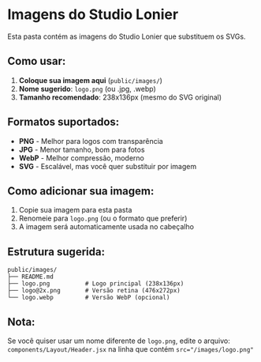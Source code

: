 # Imagens do Studio Lonier

Esta pasta contém as imagens do Studio Lonier que substituem os SVGs.

## Como usar:

1. **Coloque sua imagem aqui** (`public/images/`)
2. **Nome sugerido**: `logo.png` (ou .jpg, .webp)
3. **Tamanho recomendado**: 238x136px (mesmo do SVG original)

## Formatos suportados:

- **PNG** - Melhor para logos com transparência
- **JPG** - Menor tamanho, bom para fotos
- **WebP** - Melhor compressão, moderno
- **SVG** - Escalável, mas você quer substituir por imagem

## Como adicionar sua imagem:

1. Copie sua imagem para esta pasta
2. Renomeie para `logo.png` (ou o formato que preferir)
3. A imagem será automaticamente usada no cabeçalho

## Estrutura sugerida:

```
public/images/
├── README.md
├── logo.png          # Logo principal (238x136px)
├── logo@2x.png       # Versão retina (476x272px)
└── logo.webp         # Versão WebP (opcional)
```

## Nota:

Se você quiser usar um nome diferente de `logo.png`, edite o arquivo:
`components/Layout/Header.jsx` na linha que contém `src="/images/logo.png"`
